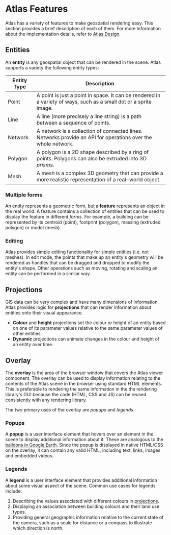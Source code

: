 # Atlas Features

Atlas has a variety of features to make geospatial rendering easy. This section provides a brief
description of each of them. For more information about the implementation details, refer to
[Atlas Design](design.md).


## Entities

An **entity** is any geospatial object that can be rendered in the scene. Atlas supports a variety
the following entity types:

Entity Type | Description
----------- | -----------
Point       | A point is just a point in space. It can be rendered in a variety of ways, such as a small dot or a sprite image.
Line        | A line (more precisely a line string) is a path between a sequence of points.
Network     | A network is a collection of connected lines. Networks provide an API for operations over the whole network.
Polygon     | A polygon is a 2D shape described by a ring of points. Polygons can also be extruded into 3D *prisms*.
Mesh        | A mesh is a complex 3D geometry that can provide a more realistic representation of a real-world object.

### Multiple forms

An entity represents a geometric form, but a **feature** represents an object in the real world.
A feature contains a collection of entities that can be used to display the feature in different
*forms*. For example, a building can be represented by its centroid (point), footprint (polygon),
massing (extruded polygon) or model (mesh).

### Editing

Atlas provides simple editing functionality for simple entities (i.e. not meshes). In edit mode,
the points that make up an entity's geometry will be rendered as handles that can be dragged and
dropped to modify the entity's shape. Other operations such as moving, rotating and scaling an
entity can be performed in a similar way.


## Projections

GIS data can be very complex and have many dimensions of information. Atlas provides logic for
**projections** that can render information about entities onto their visual appearance.

* **Colour** and **height** projections set the colour or height of an entity based on one of its
parameter values relative to the same parameter values of other entities.
* **Dynamic** projections can animate changes in the colour and height of an entity over time.


## Overlay

The **overlay** is the area of the browser window that covers the Atlas viewer component. The
overlay can be used to display information relating to the contents of the Atlas scene in the
browser using standard HTML elements. This is preferable to rendering the same information in the
the rendering library's GUI because the code (HTML, CSS and JS) can be reused consistently with any
rendering library.

The two primary uses of the overlay are *popups* and *legends*.

### Popups

A **popup** is a user interface element that hovers over an element in the scene to display
additional information about it. These are analogous to the [balloons in Google Earth][balloon].
Since the popup is displayed in native HTML/CSS on the overlay, it can contain any valid HTML,
including text, links, images and embedded videos.

### Legends

A **legend** is a user interface element that provides additional information about some visual
aspect of the scene. Common use cases for legends include:

1. Describing the values associated with different colours in [projections](#projections).
2. Displaying an association between building colours and their land use types.
3. Providing general geographic information relative to the current state of the camera, such as a
scale for distance or a compass to illustrate which direction is north.

[balloon]: https://developers.google.com/earth/documentation/balloons
